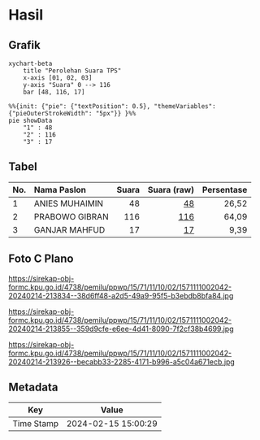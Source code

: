 # Hasil

## Grafik

```mermaid
xychart-beta
    title "Perolehan Suara TPS"
    x-axis [01, 02, 03]
    y-axis "Suara" 0 --> 116
    bar [48, 116, 17]
```

```mermaid
%%{init: {"pie": {"textPosition": 0.5}, "themeVariables": {"pieOuterStrokeWidth": "5px"}} }%%
pie showData
    "1" : 48
    "2" : 116
    "3" : 17
```

## Tabel

| No. | Nama Paslon    | Suara | Suara (raw) | Persentase |
|:--- |:-------------- | -----:| -----------:| ----------:|
| 1   | ANIES MUHAIMIN | 48    | [48][p-1]   | 26,52      |
| 2   | PRABOWO GIBRAN | 116   | [116][p-2]  | 64,09      |
| 3   | GANJAR MAHFUD  | 17    | [17][p-3]   | 9,39       |


[p-1]: https://github.com/gigit-pemilu/pemilu-2024-15-jambi/blob/main/pilpres/hitung-suara/sub/15-jambi/sub/71-kota-jambi/sub/11-paal-merah/sub/1002-payo-selincah/sub/042-tps/sub/paslon-1.txt
[p-2]: https://github.com/gigit-pemilu/pemilu-2024-15-jambi/blob/main/pilpres/hitung-suara/sub/15-jambi/sub/71-kota-jambi/sub/11-paal-merah/sub/1002-payo-selincah/sub/042-tps/sub/paslon-2.txt
[p-3]: https://github.com/gigit-pemilu/pemilu-2024-15-jambi/blob/main/pilpres/hitung-suara/sub/15-jambi/sub/71-kota-jambi/sub/11-paal-merah/sub/1002-payo-selincah/sub/042-tps/sub/paslon-3.txt

## Foto C Plano

https://sirekap-obj-formc.kpu.go.id/4738/pemilu/ppwp/15/71/11/10/02/1571111002042-20240214-213834--38d6ff48-a2d5-49a9-95f5-b3ebdb8bfa84.jpg

https://sirekap-obj-formc.kpu.go.id/4738/pemilu/ppwp/15/71/11/10/02/1571111002042-20240214-213855--359d9cfe-e6ee-4d41-8090-7f2cf38b4699.jpg

https://sirekap-obj-formc.kpu.go.id/4738/pemilu/ppwp/15/71/11/10/02/1571111002042-20240214-213926--becabb33-2285-4171-b996-a5c04a671ecb.jpg


## Metadata

| Key        | Value               |
| ---------- | ------------------- |
| Time Stamp | 2024-02-15 15:00:29 |



